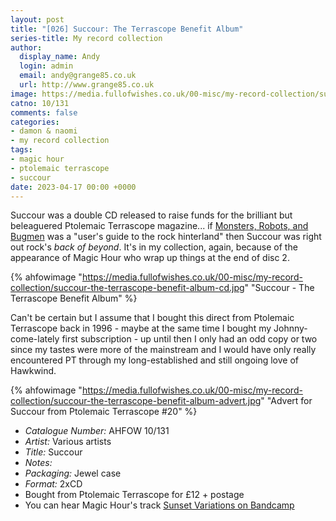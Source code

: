 ```yaml
---
layout: post
title: "[026] Succour: The Terrascope Benefit Album"
series-title: My record collection
author:
  display_name: Andy
  login: admin
  email: andy@grange85.co.uk
  url: http://www.grange85.co.uk
image: https://media.fullofwishes.co.uk/00-misc/my-record-collection/succour-the-terrascope-benefit-album-cd.jpg
catno: 10/131
comments: false
categories:
- damon & naomi
- my record collection
tags:
- magic hour
- ptolemaic terrascope
- succour
date: 2023-04-17 00:00 +0000
---
```

Succour was a double CD released to raise funds for the brilliant but beleaguered Ptolemaic Terrascope magazine... if [Monsters, Robots, and Bugmen](/2023/02/20/my-record-collection-010-monsters-robots-and-bug-men-cd/) was a "user's guide to the rock hinterland" then Succour was right out rock's _back of beyond_. It's in my collection, again, because of the appearance of Magic Hour who wrap up things at the end of disc 2.

{% ahfowimage "https://media.fullofwishes.co.uk/00-misc/my-record-collection/succour-the-terrascope-benefit-album-cd.jpg" "Succour - The Terrascope Benefit Album" %}

Can't be certain but I assume that I bought this direct from Ptolemaic Terrascope back in 1996 - maybe at the same time I bought my Johnny-come-lately first subscription - up until then I only had an odd copy or two since my tastes were more of the mainstream and I would have only really encountered PT through my long-established and still ongoing love of Hawkwind.


{% ahfowimage "https://media.fullofwishes.co.uk/00-misc/my-record-collection/succour-the-terrascope-benefit-album-advert.jpg" "Advert for Succour from Ptolemaic Terrascope #20" %}

 - *Catalogue Number:* AHFOW 10/131
 - *Artist:* Various artists
 - *Title:* Succour
 - *Notes:* 
 - *Packaging:* Jewel case
 - *Format:* 2xCD
 - Bought from Ptolemaic Terrascope for £12 + postage
 - You can hear Magic Hour's track [Sunset Variations on Bandcamp](https://magic-hour.bandcamp.com/track/sunset-variations)
